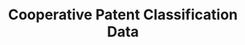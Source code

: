 ---
layout: default
bigquery: https://console.cloud.google.com/bigquery?p=patents-public-data&d=cpc&page=dataset
citation: '“Cooperative Patent Classification” by the EPO and USPTO, for public use. '
contributors: EPO, USPTO
cost: None
description: Cooperative Patent Classification Data contains the scheme and definitions
  of the Cooperative Patent Classification system for classifying patent documents.
  The CPC is the result of a partnership between the EPO and the USPTO in their joint
  effort to develop a common, internationally compatible classification system for
  technical documents, in particular patent publications, which will be used by both
  offices in the patent granting process
documentation: https://www.cooperativepatentclassification.org/cpcSchemeAndDefinitions
last_edit: 04/06/2022, 19:03:01
location: https://www.cooperativepatentclassification.org/index
maintained_by: USPTO, EPO
schema_fields:
- limiting_references
- childGroups
- residual_references
- sizeCache
- notAllocatable
- synonyms
- not_allocatable
- application_references
- ipcConcordant
- parents
- applicationReferences
- symbol
- limitingReferences
- child_groups
- breakdown_code
- date_revised
- ipc_concordant
- level
- breakdownCode
- status
- additional_only
- informative_references
- residualReferences
- informativeReferences
- definition
- titleFull
- dateRevised
- titlePart
- title_part
- glossary
- title_full
- children
shortname: cooperative_patent_classification
tags:
- patents
- science
title: Cooperative Patent Classification Data
uuid: 984374a7-16e9-4b35-9445-458daceb01bf
---